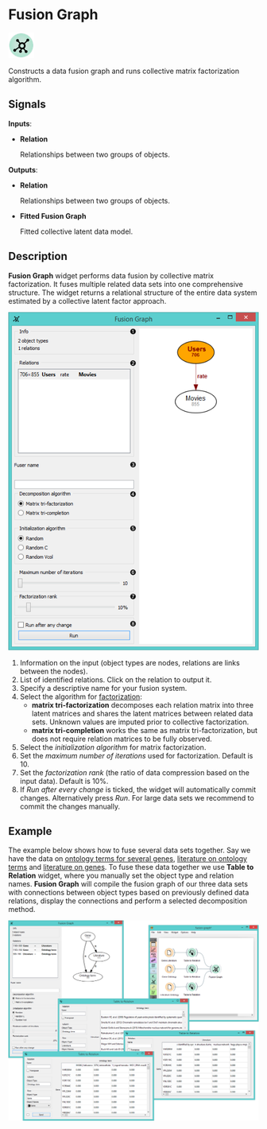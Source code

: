 Fusion Graph
============

![Fusion Graph widget icon](icons/fusion-graph.png)

Constructs a data fusion graph and runs collective matrix factorization algorithm.

Signals
-------

**Inputs**:

- **Relation**

  Relationships between two groups of objects.  

**Outputs**:

- **Relation**

  Relationships between two groups of objects.

- **Fitted Fusion Graph**

  Fitted collective latent data model.

Description
-----------

**Fusion Graph** widget performs data fusion by collective matrix factorization. It fuses multiple 
related data sets into one comprehensive structure. The widget
returns a relational structure of the entire data system estimated by a collective latent factor
approach.

![Fusion Graph widget](images/FusionGraph1-stamped.png)

1. Information on the input (object types are nodes, relations are links between the nodes).
2. List of identified relations. Click on the relation to output it.
3. Specify a descriptive name for your fusion system.
4. Select the algorithm for [factorization](https://en.wikipedia.org/wiki/Non-negative_matrix_factorization):
   - **matrix tri-factorization** decomposes each relation matrix into three latent matrices and shares 
     the latent matrices between related data sets. Unknown values are imputed prior to collective factorization.
   - **matrix tri-completion** works the same as matrix tri-factorization, but does not require relation matrices
     to be fully observed.
5. Select the *initialization algorithm* for matrix factorization.
6. Set the *maximum number of iterations* used for factorization. Default is 10.
7. Set the *factorization rank* (the ratio of data compression based on the input data). Default is 10%.
8. If *Run after every change* is ticked, the widget will automatically commit changes. Alternatively press *Run*. 
  For large data sets we recommend to commit the changes manually.

Example
-------

The example below shows how to fuse several data sets together. Say we have the data on
[ontology terms for several genes](data-yeast/gene_annotations.tab), 
[literature on ontology terms](data-yeast/literature_go.tab) and 
[literature on genes](data-yeast/gene_literature.tab).
To fuse these data together we use **Table to Relation** widget, where you manually set
the object type and relation names. **Fusion Graph** will compile the fusion graph of our three data sets with
connections between object types based on previously defined data relations,
display the connections and perform a selected decomposition method.

<img src="images/FusionGraph-Example.png" alt="image" width="600">
